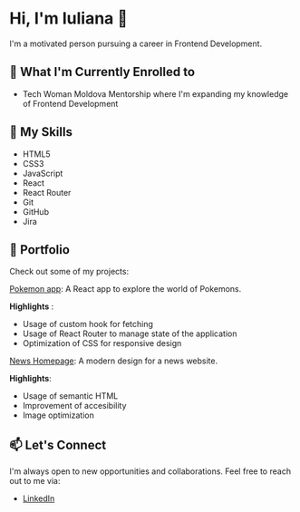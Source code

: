 # Hi, I'm Iuliana 👋 

I'm a motivated person pursuing a career in Frontend Development.

## 🌱 What I'm Currently Enrolled to
- Tech Woman Moldova Mentorship where I'm expanding my knowledge of Frontend Development

## 🚀 My Skills

- HTML5
- CSS3
- JavaScript
- React
- React Router
- Git
- GitHub
- Jira

## 💼 Portfolio

Check out some of my projects:

[Pokemon app](https://pokeapp-snowy.vercel.app/page/1): A React app to explore the world of Pokemons. 

**Highlights** :
- Usage of custom hook for fetching
- Usage of React Router to manage state of the application
- Optimization of CSS for responsive design

[News Homepage](https://iuliana-antochi.github.io/news-homepage-main/): A modern design for a news website.

**Highlights**:
 - Usage of semantic HTML
 - Improvement of accesibility
 - Image optimization

## 📫 Let's Connect

I'm always open to new opportunities and collaborations. Feel free to reach out to me via:

- [LinkedIn](https://www.linkedin.com/in/iuliana-antochi/)

